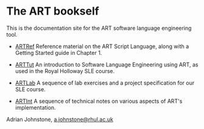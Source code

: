# The ART bookself

This is the documentation site for the ART software language engineering tool.

* [ARTRef](https://github.com/AJohnstone2007/ART/blob/main/doc/artRef.pdf)
Reference material on the ART Script Language, along with a Getting Started guide in Chapter 1.

* [ARTTut](https://github.com/AJohnstone2007/ART/blob/main/doc/artTut.pdf)
An introduction to Software Language Engineering using ART, as used in the Royal Holloway SLE course.

* [ARTLab](https://github.com/AJohnstone2007/ART/blob/main/doc/artLab.pdf)
A sequence of lab exercises and a project specification for our SLE course.

* [ARTInt](https://github.com/AJohnstone2007/ART/blob/main/doc/artInt.pdf)
A sequence of technical notes on various aspects of ART's implementation.

Adrian Johnstone, a.johnstone@rhul.ac.uk
